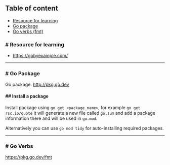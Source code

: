## Table of content
- [Resource for learning](https://github.com/nor1c/go-play#-resource-for-learning)
- [Go package](https://github.com/nor1c/go-play#-go-package)
- [Go verbs (fmt)](https://github.com/nor1c/go-play#-go-verbs)

### # Resource for learning
- https://gobyexample.com/

<hr>

### # Go Package

Go package: http://pkg.go.dev

#### ## Install a package
Install package using `go get <package_name>`, for example `go get rsc.io/quote`
it will generate a new file called `go.sum` and add a package information there and will be used in `go.mod`.

Alternatively you can use `go mod tidy` for auto-installing required packages.

<hr>

### # Go Verbs

https://pkg.go.dev/fmt
